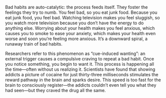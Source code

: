 Bad habits are auto-catalytic: the process feeds itself. They foster the
feelings they try to numb. You feel bad, so you eat junk food. Because
you eat junk food, you feel bad. Watching television makes you feel
sluggish, so you watch more television because you don’t have the
energy to do anything else. Worrying about your health makes you feel
anxious, which causes you to smoke to ease your anxiety, which makes
your health even worse and soon you’re feeling more anxious. It’s a
downward spiral, a runaway train of bad habits.

Researchers refer to this phenomenon as “cue-induced wanting”: an
external trigger causes a compulsive craving to repeat a bad habit.
Once you notice something, you begin to want it. This process is
happening all the time—often without us realizing it. Scientists have
found that showing addicts a picture of cocaine for just thirty-three
milliseconds stimulates the reward pathway in the brain and sparks
desire. This speed is too fast for the brain to consciously register—the
addicts couldn’t even tell you what they had seen—but they craved the
drug all the same.